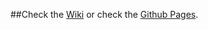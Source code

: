 ##Check the [Wiki](https://github.com/Atavic/ghacks-user.js/wiki) or check the [Github Pages](https://atavic.github.io/).
